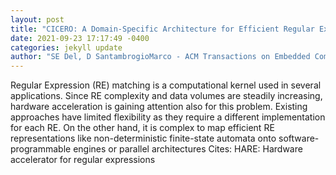 ```yaml
--- 
layout: post 
title: "CICERO: A Domain-Specific Architecture for Efficient Regular Expression Matching" 
date: 2021-09-23 17:17:49 -0400 
categories: jekyll update 
author: "SE Del, D SantambrogioMarco - ACM Transactions on Embedded Computing , 2021" 
--- 
```

Regular Expression (RE) matching is a computational kernel used in several applications. Since RE complexity and data volumes are steadily increasing, hardware acceleration is gaining attention also for this problem. Existing approaches have limited flexibility as they require a different implementation for each RE. On the other hand, it is complex to map efficient RE representations like non-deterministic finite-state automata onto software-programmable engines or parallel architectures Cites: HARE: Hardware accelerator for regular expressions